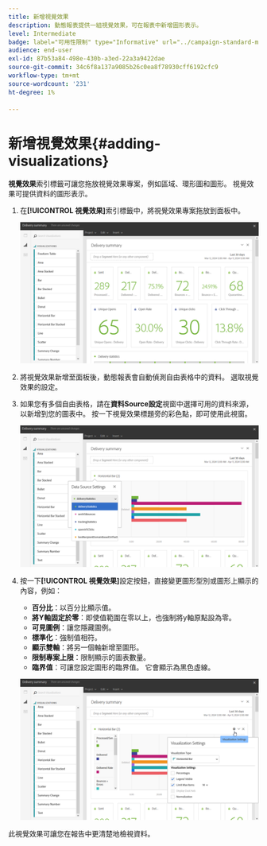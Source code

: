 ```yaml
---
title: 新增視覺效果
description: 動態報表提供一組視覺效果，可在報表中新增圖形表示。
level: Intermediate
badge: label="可用性限制" type="Informative" url="../campaign-standard-migration-home.md" tooltip="僅限Campaign Standard已移轉的使用者"
audience: end-user
exl-id: 87b53a84-498e-430b-a3ed-22a3a9422dae
source-git-commit: 34c6f8a137a9085b26c0ea8f78930cff6192cfc9
workflow-type: tm+mt
source-wordcount: '231'
ht-degree: 1%

---
```


# 新增視覺效果{#adding-visualizations}

**視覺效果**&#x200B;索引標籤可讓您拖放視覺效果專案，例如區域、環形圖和圖形。 視覺效果可提供資料的圖形表示。

1. 在&#x200B;**[!UICONTROL 視覺效果]**&#x200B;索引標籤中，將視覺效果專案拖放到面板中。

   ![](assets/dynamic_report_visualization_1.png)

1. 將視覺效果新增至面板後，動態報表會自動偵測自由表格中的資料。 選取視覺效果的設定。
1. 如果您有多個自由表格，請在&#x200B;**資料Source設定**&#x200B;視窗中選擇可用的資料來源，以新增到您的圖表中。 按一下視覺效果標題旁的彩色點，即可使用此視窗。

   ![](assets/dynamic_report_visualization_2.png)

1. 按一下&#x200B;**[!UICONTROL 視覺效果]**&#x200B;設定按鈕，直接變更圖形型別或圖形上顯示的內容，例如：

   * **百分比**：以百分比顯示值。
   * **將Y軸固定於零**：即使值範圍在零以上，也強制將y軸原點設為零。
   * **可見圖例**：讓您隱藏圖例。
   * **標準化**：強制值相符。
   * **顯示雙軸**：將另一個軸新增至圖形。
   * **限制專案上限**：限制顯示的圖表數量。
   * **臨界值**：可讓您設定圖形的臨界值。 它會顯示為黑色虛線。

   ![](assets/dynamic_report_visualization_3.png)

此視覺效果可讓您在報告中更清楚地檢視資料。
